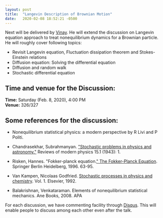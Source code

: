 ```yaml
---
layout: post
title:  "Langevin Description of Brownian Motion"
date:   2020-02-08 18:52:21 -0500
---
```

Next will be delivered by [Vinay](https://www.imsc.res.in/~vinayv/). He will extend the discussion on Langevin equation approach to treat nonequilibrium dynamics for a Brownian particle. He will roughly cover following topics:

* Revisit Langevin equation, Fluctuation dissipation theorem and Stokes-Einstein relations
* Diffusion equation: Solving the differential equation
* Diffusion and random walk
* Stochastic differential equation

## Time and venue for the Discussion:
**Time:** Saturday (Feb. 8, 2020), 4:00 PM  
**Venue:** 326/327  

## Some references for the discussion:

* Nonequilibrium statistical physics: a modern perspective by R Livi and P Politi.

* Chandrasekhar, Subrahmanyan. ["Stochastic problems in physics and astronomy."](https://journals.aps.org/rmp/abstract/10.1103/RevModPhys.15.1) Reviews of modern physics 15.1 (1943): 1.

* Risken, Hannes. "Fokker-planck equation.[" The Fokker-Planck Equation](https://link.springer.com/chapter/10.1007/978-3-642-61544-3_4). Springer Berlin Heidelberg, 1996. 63-95.

* Van Kampen, Nicolaas Godfried. [Stochastic processes in physics and chemistry](https://books.google.co.in/books?hl=en&lr=&id=3e7XbMoJzmoC&oi=fnd&pg=PP2&dq=van+kampen+stochastic+processes+in+physics&ots=Ads9r_tdrO&sig=qm0CSshu6JUKsP9cHgkkVO_u-9g#v=onepage&q=van%20kampen%20stochastic%20processes%20in%20physics&f=false). Vol. 1. Elsevier, 1992.

* Balakrishnan, Venkataraman. Elements of nonequilibrium statistical mechanics. Ane Books, 2008.
APA	


For each discussion, we have commenting facility through [Disqus](https://disqus.com/). This will enable people to discuss among each other even after the talk.
